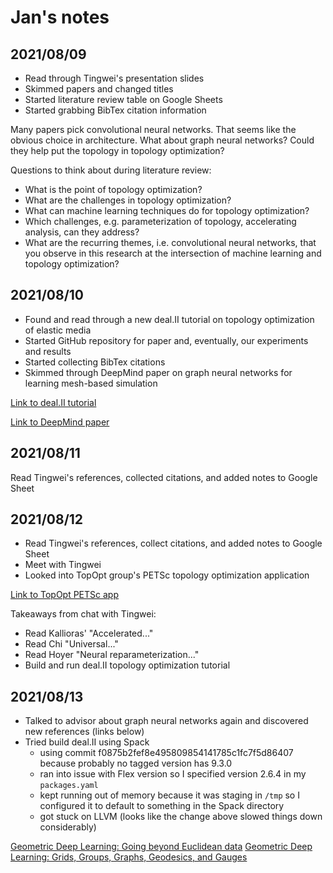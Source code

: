 # Jan's notes


## 2021/08/09

* Read through Tingwei's presentation slides
* Skimmed papers and changed titles
* Started literature review table on Google Sheets
* Started grabbing BibTex citation information

Many papers pick convolutional neural networks.
That seems like the obvious choice in architecture.
What about graph neural networks?
Could they help put the topology in topology optimization?

Questions to think about during literature review:

* What is the point of topology optimization?
* What are the challenges in topology optimization?
* What can machine learning techniques do for topology optimization?
* Which challenges, e.g. parameterization of topology, accelerating analysis, can they address?
* What are the recurring themes, i.e. convolutional neural networks, that you observe in this research at the intersection of machine learning and topology optimization?


## 2021/08/10

* Found and read through a new deal.II tutorial on topology optimization of elastic media
* Started GitHub repository for paper and, eventually, our experiments and results
* Started collecting BibTex citations
* Skimmed through DeepMind paper on graph neural networks for learning mesh-based simulation

[Link to deal.II tutorial](https://www.dealii.org/current/doxygen/deal.II/step_79.html)

[Link to DeepMind paper](https://sites.google.com/view/meshgraphnets)


## 2021/08/11

Read Tingwei's references, collected citations, and added notes to Google Sheet


## 2021/08/12

* Read Tingwei's references, collect citations, and added notes to Google Sheet
* Meet with Tingwei
* Looked into TopOpt group's PETSc topology optimization application

[Link to TopOpt PETSc app](https://www.topopt.mek.dtu.dk/Apps-and-software/Large-scale-topology-optimization-code-using-PETSc)

Takeaways from chat with Tingwei:

* Read Kallioras' "Accelerated..."
* Read Chi "Universal..."
* Read Hoyer "Neural reparameterization..."
* Build and run deal.II topology optimization tutorial


## 2021/08/13

* Talked to advisor about graph neural networks again and discovered new references (links below) 
* Tried build deal.II using Spack
  * using commit f0875b2fef8e495809854141785c1fc7f5d86407 because probably no tagged version has 9.3.0
  * ran into issue with Flex version so I specified version 2.6.4 in my `packages.yaml`
  * kept running out of memory because it was staging in `/tmp` so I configured it to default to something in the Spack directory
  * got stuck on LLVM (looks like the change above slowed things down considerably)

[Geometric Deep Learning: Going beyond Euclidean data](https://doi.org/10.1109/MSP.2017.2693418)
[Geometric Deep Learning: Grids, Groups, Graphs, Geodesics, and Gauges](https://arxiv.org/abs/2104.13478)
